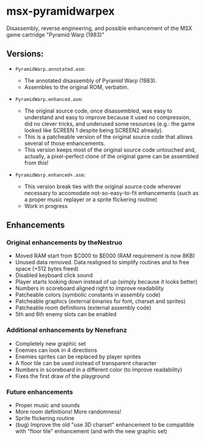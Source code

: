 # msx-pyramidwarpex

Disassembly, reverse engineering, and possible enhancement of the MSX game cartridge "Pyramid Warp (1983)"

## Versions:

* `PyramidWarp.annotated.asm`:
	* The annotated disassembly of Pyramid Warp (1983).
	* Assembles to the original ROM, verbatim.

* `PyramidWarp.enhanced.asm`:
	* The original source code, once disassembled, was easy to understand and easy to improve because it used no compression, did no clever tricks, and underused some resources (e.g.: the game looked like SCREEN 1 despite being SCREEN2 already).
	* This is a patcheable version of the original source code that allows several of those enhancements.
	* This version keeps most of the original source code untouched and, actually, a pixel-perfect clone of the original game can be assembled from this!

* `PyramidWarp.enhanced+.asm`:
	* This version break ties with the original source code wherever necessary to accomodate not-so-easy-to-fit enhancements (such as a proper music replayer or a sprite flickering routine)
	* Work in progress

## Enhancements

### Original enhancements by theNestruo

* Moved RAM start from $C000 to $E000 (RAM requirement is now 8KB)
* Unused data removed. Data realigned to simplify routines and to free space (+512 bytes freed)
* Disabled keyboard click sound
* Player starts looking down instead of up (simply because it looks better)
* Numbers in scoreboard aligned right to improve readability
* Patcheable colors (symbolic constants in assembly code)
* Patcheable graphics (external binaries for font, charset and sprites)
* Patcheable room definitions (external assembly code)
* 5th and 6th enemy slots can be enabled

### Additional enhancements by Nenefranz

* Completely new graphic set
* Enemies can look in 4 directions
* Enemies sprites can be replaced by player sprites
* A floor tile can be used instead of transparent character
* Numbers in scoreboard in a different color (to improve readability)
* Fixes the first draw of the playground

### Future enhancements

* Proper music and sounds
* More room definitions! More randomness!
* Sprite flickering routine
* (bug) Improve the old "use 3D charset" enhancement to be compatible with "floor tile" enhancement (and with the new graphic set)
